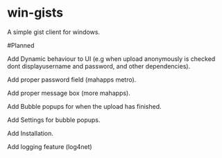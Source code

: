 win-gists
=========

A simple gist client for windows. 

#Planned

Add Dynamic behaviour to UI (e.g when upload anonymously is checked dont displayusername and password, and other dependencies). 

Add proper password field (mahapps metro).

Add proper message box (more mahapps).

Add Bubble popups for when the upload has finished. 

Add Settings for bubble popups.

Add Installation. 

Add logging feature (log4net)
